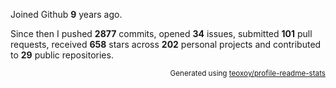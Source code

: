 Joined Github **9** years ago.

Since then I pushed **2877** commits, opened **34** issues, submitted **101** pull requests, received **658** stars across **202** personal projects and contributed to **29** public repositories.

<p align="right"><sub>Generated using <a href="https://github.com/marketplace/actions/profile-readme-stats">teoxoy/profile-readme-stats</a></sub></p>
